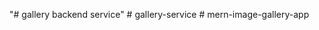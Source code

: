 "# gallery backend service" 
#   g a l l e r y - s e r v i c e  
 #   m e r n - i m a g e - g a l l e r y - a p p  
 